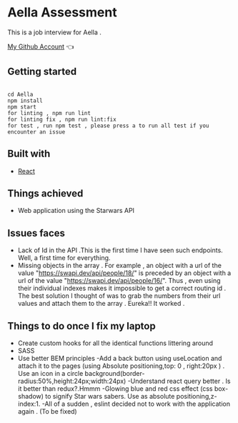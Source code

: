 # Aella Assessment

This is a job interview for Aella .

[My Github Account](https://github.com/kingebere) :point_left:

## Getting started

```

cd Aella
npm install
npm start
for linting , npm run lint
for linting fix , npm run lint:fix
for test , run npm test , please press a to run all test if you encounter an issue

```

## Built with

- [React](https://reactjs.org/)

## Things achieved

- Web application using the Starwars API

## Issues faces

- Lack of Id in the API .This is the first time I have seen such endpoints. Well, a first time for everything.
- Missing objects in the array . For example , an object with a url of the value "https://swapi.dev/api/people/18/" is preceded by an object with a url of the value "https://swapi.dev/api/people/16/". Thus , even using their individual indexes makes it impossible to get a correct routing id . The best solution I thought of was to grab the numbers from their url values and attach them to the array . Eureka!! It worked .

## Things to do once I fix my laptop

- Create custom hooks for all the identical functions littering around
- SASS
- Use better BEM principles
  -Add a back button using useLocation and attach it to the pages (using Absolute positioning,top: 0 , right:20px ) . Use an icon in a circle background(border-radius:50%,height:24px;width:24px)
  -Understand react query better . Is it better than redux?.Hmmm
  -Glowing blue and red css effect (css box-shadow) to signify Star wars sabers. Use as absolute positioning,z-index:1.
  -All of a sudden , eslint decided not to work with the application again . (To be fixed)
